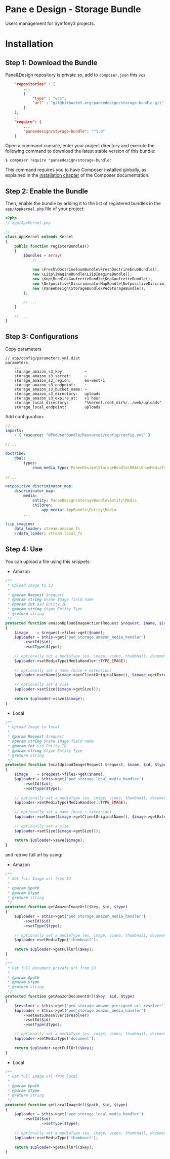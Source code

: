 Pane e Design - Storage Bundle
==============================

Users management for Symfony3 projects.

Installation
============

Step 1: Download the Bundle
---------------------------

Pane&Design repository is private so, add to `composer.json` this `vcs`

```json
    "repositories" : [
        ...
        {
            "type" : "vcs",
            "url" : "git@bitbucket.org:paneedesign/storage-bundle.git"
        }
    ],
    ...
    "require": {
        ...
        "paneedesign/storage-bundle": "^1.0"   
    }
```

Open a command console, enter your project directory and execute the
following command to download the latest stable version of this bundle:

```console
$ composer require "paneedesign/storage-bundle"
```

This command requires you to have Composer installed globally, as explained
in the [installation chapter](https://getcomposer.org/doc/00-intro.md)
of the Composer documentation.

Step 2: Enable the Bundle
-------------------------

Then, enable the bundle by adding it to the list of registered bundles
in the `app/AppKernel.php` file of your project:

```php
<?php
// app/AppKernel.php

// ...
class AppKernel extends Kernel
{
    public function registerBundles()
    {
        $bundles = array(
            // ...

            new \Fresh\DoctrineEnumBundle\FreshDoctrineEnumBundle(),
            new \Liip\ImagineBundle\LiipImagineBundle(),
            new \Knp\Bundle\GaufretteBundle\KnpGaufretteBundle(),
            new \Netpositive\DiscriminatorMapBundle\NetpositiveDiscriminatorMapBundle(),
            new \PaneeDesign\StorageBundle\PedStorageBundle(),
        );

        // ...
    }

    // ...
}
```

Step 3: Configurations
----------------------

Copy parameters

```
// app/config/parameters.yml.dist
parameters:
    ...
    storage_amazon_s3_key:         ~
    storage_amazon_s3_secret:      ~
    storage_amazon_s3_region:      eu-west-1
    storage_amazon_s3_endpoint:    ~
    storage_amazon_s3_bucket_name: ~
    storage_amazon_s3_directory:   uploads
    storage_amazon_s3_expire_at:   +1 hour
    storage_local_directory:       "%kernel.root_dir%/../web/uploads"
    storage_local_endpoint:        uploads
```

Add configuration:

```yml
//...
imports:
    - { resource: "@PedUserBundle/Resources/config/config.yml" }

//...

doctrine:
    dbal:
        types:
            enum_media_type: PaneeDesign\StorageBundle\DBAL\EnumMediaType
            
//...

netpositive_discriminator_map:
    discriminator_map:
        media:
            entity: PaneeDesign\StorageBundle\Entity\Media
            children:
                app_media: AppBundle\Entity\Media
        ...
    
liip_imagine:
    data_loader: stream.amazon_fs
    //data_loader: stream.local_fs
```


Step 4: Use
-----------

You can upload a file using this snippets:

* Amazon

```php
/**
 * Upload Image to S3
 *
 * @param Request $request
 * @param string $name Image field name
 * @param int $id Entity ID
 * @param string $type Entity Type
 * @return string
 */
protected function amazonUploadImageAction(Request $request, $name, $id, $type)
{
    $image    = $request->files->get($name);
    $uploader = $this->get('ped_storage.amazon_media_handler')
        ->setId($id);
        ->setType($type);
        
    // optionally set a mediaType (es. image, video, thumbnail, document)
    $uploader->setMediaType(MediaHandler::TYPE_IMAGE);
    
    // optionally set a name (base + extension)
    $uploader->setName($image->getClientOriginalName(), $image->getExtension());
    
    // optionally set a size
    $uploader->setSize($image->getSize());
    
    return $uploader->save($image);
}
```

* Local

```php
/**
 * Upload Image to local
 *
 * @param Request $request
 * @param string $name Image field name
 * @param int $id Entity ID
 * @param string $type Entity Type
 * @return string
 */
protected function localUploadImage(Request $request, $name, $id, $type)
{
    $image    = $request->files->get($name);
    $uploader = $this->get('ped_storage.local_media_handler')
        ->setId($id);
        ->setType($type);
        
    // optionally set a mediaType (es. image, video, thumbnail, document)
    $uploader->setMediaType(MediaHandler::TYPE_IMAGE);
    
    // optionally set a name (base + extension)
    $uploader->setName($image->getClientOriginalName(), $image->getExtension());
    
    // optionally set a size
    $uploader->setSize($image->getSize());
    
    return $uploader->save($image);
}
```

and retrive full url by using:

* Amazon 

```php
/**
 * Get full Image url from S3
 *
 * @param $path
 * @param $type
 * @return string
 */
protected function getAmazonImageUrl($key, $id, $type)
{
    $uploader = $this->get('ped_storage.amazon_media_handler')
        ->setId($id)
        ->setType($type);
        
    // optionally set a mediaType (es. image, video, thumbnail, document)
    $uploader->setMediaType('thumbnail');
      
    return $uploader->getFullUrl($key);
}
```

```php
/**
 * Get full Document private url from S3
 *
 * @param $path
 * @param $type
 * @return string
 */
protected function getAmazonDocumentUrl($key, $id, $type)
{
    $resolver = $this->get('ped_storage.amazon_presigned_url_resolver');
    $uploader = $this->get('ped_storage.amazon_media_handler')
        ->setAwsS3Resolver($resolver)
        ->setId($id)
        ->setType($type);

    // optionally set a mediaType (es. image, video, thumbnail, document)
    $uploader->setMediaType('document');
      
    return $uploader->getFullUrl($key);
}
```

* Local

```php
/**
 * Get full Image url from local
 *
 * @param $path
 * @param $type
 * @return string
 */
protected function getLocalImageUrl($path, $id, $type)
{
    $uploader = $this->get('ped_storage.local_media_handler')
        ->setId($id)
                ->setType($type);
                
    // optionally set a mediaType (es. image, video, thumbnail, document)
    $uploader->setMediaType('thumbnail');
        
    return $uploader->getFullUrl($key);
}
```